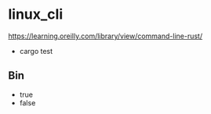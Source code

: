 # linux_cli

https://learning.oreilly.com/library/view/command-line-rust/

* cargo test

## Bin
- true
- false
